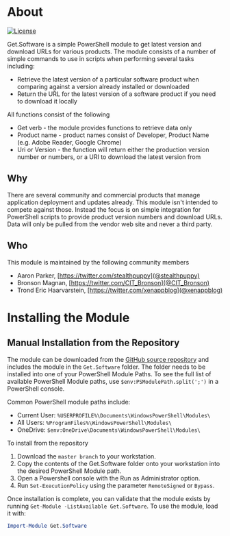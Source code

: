 # About

[![License][license-badge]][license]

Get.Software is a simple PowerShell module to get latest version and download URLs for various products. The module consists of a number of simple commands to use in scripts when performing several tasks including:

* Retrieve the latest version of a particular software product when comparing against a version already installed or downloaded
* Return the URL for the latest version of a software product if you need to download it locally

All functions consist of the following

* Get verb - the module provides functions to retrieve data only
* Product name - product names consist of Developer, Product Name (e.g. Adobe Reader, Google Chrome)
* Uri or Version - the function will return either the production version number or numbers, or a URI to download the latest version from

## Why

There are several community and commercial products that manage application deployment and updates already. This module isn't intended to compete against those. Instead the focus is on simple integration for PowerShell scripts to provide product version numbers and download URLs. Data will only be pulled from the vendor web site and never a third party.

## Who

This module is maintained by the following community members

* Aaron Parker, [https://twitter.com/stealthpuppy](@stealthpuppy)
* Bronson Magnan, [https://twitter.com/CIT_Bronson](@CIT_Bronson)
* Trond Eric Haarvarstein, [https://twitter.com/xenappblog](@xenappblog)

# Installing the Module

## Manual Installation from the Repository

The module can be downloaded from the [GitHub source repository](https://github.com/aaronparker/get.software) and includes the module in the `Get.Software` folder. The folder needs to be installed into one of your PowerShell Module Paths. To see the full list of available PowerShell Module paths, use `$env:PSModulePath.split(';')` in a PowerShell console.

Common PowerShell module paths include:

* Current User: `%USERPROFILE%\Documents\WindowsPowerShell\Modules\`
* All Users: `%ProgramFiles%\WindowsPowerShell\Modules\`
* OneDrive: `$env:OneDrive\Documents\WindowsPowerShell\Modules\`

To install from the repository

1. Download the `master branch` to your workstation.
2. Copy the contents of the Get.Software folder onto your workstation into the desired PowerShell Module path.
3. Open a Powershell console with the Run as Administrator option.
4. Run `Set-ExecutionPolicy` using the parameter `RemoteSigned` or `Bypass`.

Once installation is complete, you can validate that the module exists by running `Get-Module -ListAvailable Get.Software`. To use the module, load it with:

```powershell
Import-Module Get.Software
```

[appveyor-badge]: https://img.shields.io/appveyor/ci/aaronparker/Get.Software/master.svg?style=flat-square&logo=appveyor
[appveyor-build]: https://ci.appveyor.com/project/aaronparker/get.software
[psgallery-badge]: https://img.shields.io/powershellgallery/dt/get.software.svg?style=flat-square
[psgallery]: https://www.powershellgallery.com/packages/get.software
[psgallery-version-badge]: https://img.shields.io/powershellgallery/v/get.software.svg?style=flat-square
[psgallery-version]: https://www.powershellgallery.com/packages/get.software
[github-release-badge]: https://img.shields.io/github/release/aaronparker/Get.Software.svg?style=flat-square
[github-release]: https://github.com/aaronparker/Install-VisualCRedistributables/releases/latest
[license-badge]: https://img.shields.io/github/license/aaronparker/Get.Software.svg?style=flat-square
[license]: https://github.com/aaronparker/get.software/blob/master/LICENSE

